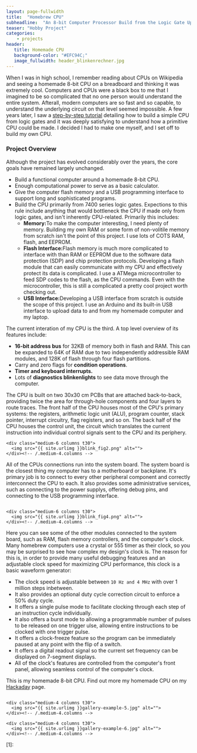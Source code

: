 ```yaml
---
layout: page-fullwidth
title:  "Homebrew CPU"
subheadline:  "An 8-bit Computer Processor Build from the Logic Gate Up"
teaser: "Hobby Project"
categories:
    - projects
header:
   title: Homemade CPU
   background-color: "#EFC94C;"
   image_fullwidth: header_blinkenrechner.jpg
---
```


When I was in high school, I remember reading about CPUs on Wikipedia and seeing a homemade 8-bit CPU on a breadboard and thinking it was extremely cool. Computers and CPUs were a black box to me that I imagined to be so complicated that no one person would understand the entire system. Afterall, modern computers are so fast and so capable, to understand the underlying circuit on that level seemed impossible. A few years later, I saw a [step-by-step tutorial](https://www.instructables.com/How-to-Build-an-8-Bit-Computer/) detailing how to build a simple CPU from logic gates and it was deeply satisfying to understand how a primitive CPU could be made. I decided I had to make one myself, and I set off to build my own CPU.

### Project Overview

Although the project has evolved considerably over the years, the core goals have remained largely unchanged.
<ul>
    <li>Build a functional computer around a homemade 8-bit CPU. </li>
    <li>Enough computational power to serve as a basic calculator. </li>
    <li>Give the computer flash memory and a USB programming interface to support long and sophisticated programs.</li>
    <li>Build the CPU primarily from 7400 series logic gates. Expections to this rule include anything that would bottleneck the CPU if made only from logic gates, and isn't inherently CPU-related. Primarily this includes:
        <ul>
            <li><b>Memory:</b>To make the computer interesting, I need plenty of memory. Building my own RAM or some form of non-volitile memory from scratch isn't the point of this project. I use lots of COTS RAM, flash, and EEPROM.</li>
            <li><b>Flash Interface:</b>Flash memory is much more complicated to interface with than RAM or EEPROM due to the software data protection (SDP) and chip protection protocols. Developing a flash module that can easily communicate with my CPU and effectively protect its data is complicated. I use a ATMega microcontroller to feed SDP codes to the flash, as the CPU commands. Even with the microcontroller, this is still a complicated a pretty cool project worth checking out.</li>
            <li><b>USB Interface:</b>Developing a USB interface from scratch is outside the scope of this project. I use an Arduino and its built-in USB interface to upload data to and from my homemade computer and my laptop.</li>
        </ul>
    </li>
</ul>
The current interation of my CPU is the third. A top level overview of its features include:
<ul>
    <li><b>16-bit address bus</b> for 32KB of memory both in flash and RAM. This can be expanded to 64K of RAM due to two independently addressible RAM modules, and 128K of flash through four flash partitions.</li>
    <li>Carry and zero flags for <b>condition operations</b>.</li>
    <li><b>Timer and keyboard interrupts.</b></li>
    <li>Lots of <b>diagnostics blinkenlights</b> to see data move through the computer.</li>
</ul>
The CPU is built on two 30x30 cm PCBs that are attached back-to-back, providing twice the area for through-hole components and four layers to route traces. The front half of the CPU houses most of the CPU's primary systems: the registers, arithmetic logic unit (ALU), program counter, stack pointer, interrupt circuitry, flag registers, and so on. The back half of the CPU houses the control unit, the circuit which translates the current instruction into individual control signals sent to the CPU and its periphery. 

<!-- Show front and back of CPU here -->
<div class="row">
    <div class="medium-6 columns t30">
    <img src="{{ site.urlimg }}blink_fig1.png" alt="">
    </div><!-- /.medium-4.columns -->

    <div class="medium-6 columns t30">
      <img src="{{ site.urlimg }}blink_fig2.png" alt="">
    </div><!-- /.medium-4.columns -->

</div><!-- /.row -->

All of the CPUs connections run into the system board. The system board is the closest thing my computer has to a motherboard or backplane. It's primary job is to connect to every other peripheral component and correctly interconnect the CPU to each. It also provides some administrative services, such as connecting to the power supplys, offering debug pins, and connecting to the USB programming interface. 

<!-- Show system board and maybe how the connectors match up? -->
<div class="row">
    <div class="medium-6 columns t30">
    <img src="{{ site.urlimg }}blink_fig3.png" alt="">
    </div><!-- /.medium-4.columns -->

    <div class="medium-6 columns t30">
      <img src="{{ site.urlimg }}blink_fig4.png" alt="">
    </div><!-- /.medium-4.columns -->

</div><!-- /.row -->

Here you can see some of the other modules connected to the system board, such as RAM, flash memory controllers, and the computer's clock. Many homebrew computers use a crystal or 555 timer as their clock, so you may be surprised to see how complex my design's clock is. The reason for this is, in order to provide many useful debugging features and an adjustable clock speed for maximizing CPU performance, this clock is a basic waveform generator:
* The clock speed is adjustable between `10 Hz and 4 MHz` with over 1 million steps inbetween.
* It also provides an optional duty cycle correction circuit to enforce a 50% duty cycle. 
* It offers a single pulse mode to facilitate clocking through each step of an instruction cycle individually.
* It also offers a burst mode to allowing a programmable number of pulses to be released on one trigger ulse, allowing entire instructions to be clocked with one trigger pulse. 
* It offers a clock-freeze feature so the program can be immediately paused at any point with the flip of a switch. 
* It offers a digital readout signal so the current set frequency can be displayed on 7-segment displays.
* All of the clock's features are controlled from the computer's front panel, allowing seamless control of the computer's clock.

This is my homemade 8-bit CPU. Find out more my homemade CPU on my [Hackaday](https://hackaday.io/project/99893-blinkenrechner) page.
<!--more-->

<div class="row">
    <div class="medium-4 columns t30">
    <img src="{{ site.urlimg }}gallery-example-4.jpg" alt="">
    </div><!-- /.medium-4.columns -->

    <div class="medium-4 columns t30">
      <img src="{{ site.urlimg }}gallery-example-5.jpg" alt="">
    </div><!-- /.medium-4.columns -->

    <div class="medium-4 columns t30">
      <img src="{{ site.urlimg }}gallery-example-6.jpg" alt="">
    </div><!-- /.medium-4.columns -->

</div><!-- /.row -->






 [1]: 
